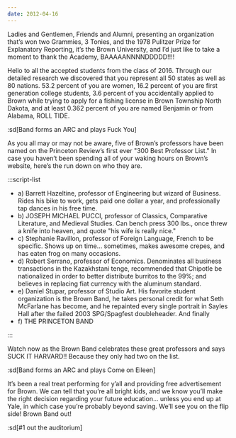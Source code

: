 ```yaml
---
date: 2012-04-16
---
```


Ladies and Gentlemen, Friends and Alumni, presenting an organization that’s won two Grammies, 3 Tonies, and the 1978 Pulitzer Prize for Explanatory Reporting, it’s the Brown University, and I’d just like to take a moment to thank the Academy, BAAAAANNNNDDDDD!!!!

Hello to all the accepted students from the class of 2016. Through our detailed research we discovered that you represent all 50 states as well as 80 nations. 53.2 percent of you are women, 16.2 percent of you are first generation college students, 3.6 percent of you accidentally applied to Brown while trying to apply for a fishing license in Brown Township North Dakota, and at least 0.362 percent of you are named Benjamin or from Alabama, ROLL TIDE.

:sd[Band forms an ARC and plays Fuck You]

As you all may or may not be aware, five of Brown’s professors have been named on the Princeton Review’s first ever "300 Best Professor List." In case you haven’t been spending all of your waking hours on Brown’s website, here’s the run down on who they are.

:::script-list

- a) Barrett Hazeltine, professor of Engineering but wizard of Business. Rides his bike to work, gets paid one dollar a year, and professionally tap dances in his free time.
- b) JOSEPH MICHAEL PUCCI, professor of Classics, Comparative Literature, and Medieval Studies. Can bench press 300 lbs., once threw a knife into heaven, and quote "his wife is really nice."
- c) Stephanie Ravillon, professor of Foreign Language, French to be specific. Shows up on time... sometimes, makes awesome crepes, and has eaten frog on many occasions.
- d) Robert Serrano, professor of Economics. Denominates all business transactions in the Kazakhstani tenge, recommended that Chipotle be nationalized in order to better distribute burritos to the 99%; and believes in replacing fiat currency with the aluminum standard.
- e) Daniel Stupar, professor of Studio Art. His favorite student organization is the Brown Band, he takes personal credit for what Seth McFarlane has become, and he repainted every single portrait in Sayles Hall after the failed 2003 SPG/Spagfest doubleheader. And finally
- f) THE PRINCETON BAND

:::

Watch now as the Brown Band celebrates these great professors and says SUCK IT HARVARD!! Because they only had two on the list.

:sd[Band forms an ARC and plays Come on Eileen]

It’s been a real treat performing for y’all and providing free advertisement for Brown. We can tell that you’re all bright kids, and we know you’ll make the right decision regarding your future education... unless you end up at Yale, in which case you’re probably beyond saving. We’ll see you on the flip side! Brown Band out!

:sd[#1 out the auditorium]
